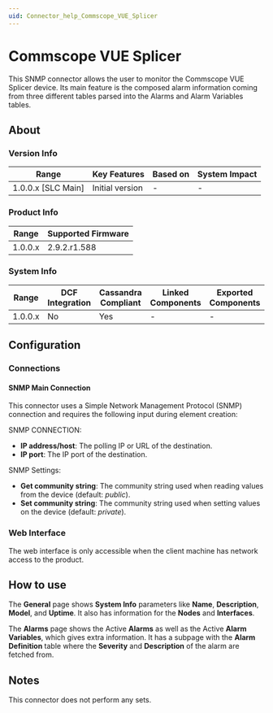 ```yaml
---
uid: Connector_help_Commscope_VUE_Splicer
---
```


# Commscope VUE Splicer

This SNMP connector allows the user to monitor the Commscope VUE Splicer device. Its main feature is the composed alarm information coming from three different tables parsed into the Alarms and Alarm Variables tables.

## About

### Version Info

| Range                | Key Features     | Based on     | System Impact     |
|----------------------|------------------|--------------|-------------------|
| 1.0.0.x [SLC Main]   | Initial version  | -            | -                 |

### Product Info

| Range     | Supported Firmware     |
|-----------|------------------------|
| 1.0.0.x   | 2.9.2.r1.588           |

### System Info

| Range     | DCF Integration     | Cassandra Compliant     | Linked Components     | Exported Components     |
|-----------|---------------------|-------------------------|-----------------------|-------------------------|
| 1.0.0.x   | No                  | Yes                     | -                     | -                       |

## Configuration

### Connections

#### SNMP Main Connection

This connector uses a Simple Network Management Protocol (SNMP) connection and requires the following input during element creation:

SNMP CONNECTION:

- **IP address/host**: The polling IP or URL of the destination.
- **IP port**: The IP port of the destination.

SNMP Settings:

- **Get community string**: The community string used when reading values from the device (default: *public*).
- **Set community string**: The community string used when setting values on the device (default: *private*).

### Web Interface

The web interface is only accessible when the client machine has network access to the product.

## How to use

The **General** page shows **System Info** parameters like **Name**, **Description**, **Model**, and **Uptime**. It also has information for the **Nodes** and **Interfaces**.

The **Alarms** page shows the Active **Alarms** as well as the Active **Alarm Variables**, which gives extra information. It has a subpage with the **Alarm Definition** table where the **Severity** and **Description** of the alarm are fetched from.

## Notes

This connector does not perform any sets.

